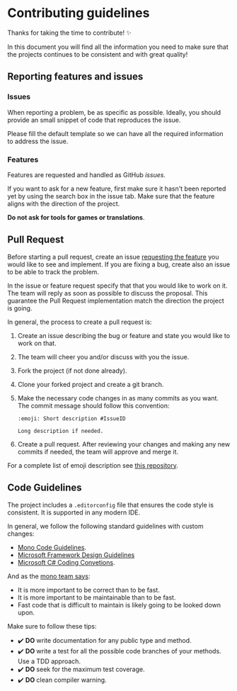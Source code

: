 # Contributing guidelines

Thanks for taking the time to contribute! :sparkles:

In this document you will find all the information you need to make sure that
the projects continues to be consistent and with great quality!

## Reporting features and issues

### Issues

When reporting a problem, be as specific as possible. Ideally, you should
provide an small snippet of code that reproduces the issue.

Please fill the default template so we can have all the required information to
address the issue.

### Features

Features are requested and handled as GitHub _issues_.

If you want to ask for a new feature, first make sure it hasn't been reported
yet by using the search box in the issue tab. Make sure that the feature aligns
with the direction of the project.

**Do not ask for tools for games or translations**.

## Pull Request

Before starting a pull request, create an issue
[requesting the feature](#features) you would like to see and implement. If you
are fixing a bug, create also an issue to be able to track the problem.

In the issue or feature request specify that that you would like to work on it.
The team will reply as soon as possible to discuss the proposal. This guarantee
the Pull Request implementation match the direction the project is going.

In general, the process to create a pull request is:

1. Create an issue describing the bug or feature and state you would like to
   work on that.
2. The team will cheer you and/or discuss with you the issue.
3. Fork the project (if not done already).
4. Clone your forked project and create a git branch.
5. Make the necessary code changes in as many commits as you want. The commit
   message should follow this convention:

   ```plain
   :emoji: Short description #IssueID

   Long description if needed.
   ```

6. Create a pull request. After reviewing your changes and making any new
   commits if needed, the team will approve and merge it.

For a complete list of emoji description see
[this repository](https://github.com/slashsBin/styleguide-git-commit-message#suggested-emojis).

## Code Guidelines

The project includes a `.editorconfig` file that ensures the code style is
consistent. It is supported in any modern IDE.

In general, we follow the following standard guidelines with custom changes:

- [Mono Code Guidelines](https://raw.githubusercontent.com/mono/website/gh-pages/community/contributing/coding-guidelines.md).
- [Microsoft Framework Design Guidelines](https://docs.microsoft.com/en-us/dotnet/standard/design-guidelines/)
- [Microsoft C# Coding Convetions](https://docs.microsoft.com/en-us/dotnet/csharp/programming-guide/inside-a-program/coding-conventions).

And as the
[mono team says](https://www.mono-project.com/community/contributing/coding-guidelines/#performance-and-readability):

- It is more important to be correct than to be fast.
- It is more important to be maintainable than to be fast.
- Fast code that is difficult to maintain is likely going to be looked down
  upon.

Make sure to follow these tips:

- :heavy_check_mark: **DO** write documentation for any public type and method.
- :heavy_check_mark: **DO** write a test for all the possible code branches of
  your methods. Use a TDD approach.
- :heavy_check_mark: **DO** seek for the maximum test coverage.
- :heavy_check_mark: **DO** clean compiler warning.
